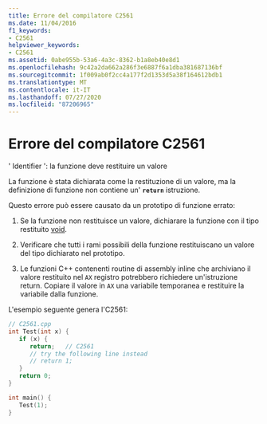 ```yaml
---
title: Errore del compilatore C2561
ms.date: 11/04/2016
f1_keywords:
- C2561
helpviewer_keywords:
- C2561
ms.assetid: 0abe955b-53a6-4a3c-8362-b1a8eb40e8d1
ms.openlocfilehash: 9c42a2da662a286f3e6887f6a1dba381687136bf
ms.sourcegitcommit: 1f009ab0f2cc4a177f2d1353d5a38f164612bdb1
ms.translationtype: MT
ms.contentlocale: it-IT
ms.lasthandoff: 07/27/2020
ms.locfileid: "87206965"
---
```

# <a name="compiler-error-c2561"></a>Errore del compilatore C2561

' Identifier ': la funzione deve restituire un valore

La funzione è stata dichiarata come la restituzione di un valore, ma la definizione di funzione non contiene un' **`return`** istruzione.

Questo errore può essere causato da un prototipo di funzione errato:

1. Se la funzione non restituisce un valore, dichiarare la funzione con il tipo restituito [void](../../cpp/void-cpp.md).

1. Verificare che tutti i rami possibili della funzione restituiscano un valore del tipo dichiarato nel prototipo.

1. Le funzioni C++ contenenti routine di assembly inline che archiviano il valore restituito nel `AX` registro potrebbero richiedere un'istruzione return. Copiare il valore in `AX` una variabile temporanea e restituire la variabile dalla funzione.

L'esempio seguente genera l'C2561:

```cpp
// C2561.cpp
int Test(int x) {
   if (x) {
      return;   // C2561
      // try the following line instead
      // return 1;
   }
   return 0;
}

int main() {
   Test(1);
}
```
